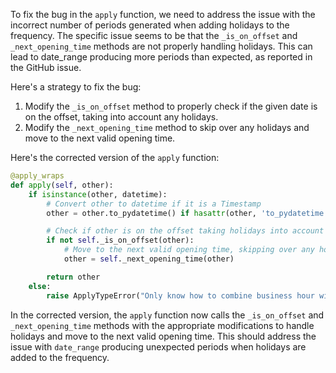 To fix the bug in the `apply` function, we need to address the issue with the incorrect number of periods generated when adding holidays to the frequency. The specific issue seems to be that the `_is_on_offset` and `_next_opening_time` methods are not properly handling holidays. This can lead to date_range producing more periods than expected, as reported in the GitHub issue.

Here's a strategy to fix the bug:
1. Modify the `_is_on_offset` method to properly check if the given date is on the offset, taking into account any holidays.
2. Modify the `_next_opening_time` method to skip over any holidays and move to the next valid opening time.

Here's the corrected version of the `apply` function:

```python
@apply_wraps
def apply(self, other):
    if isinstance(other, datetime):
        # Convert other to datetime if it is a Timestamp
        other = other.to_pydatetime() if hasattr(other, 'to_pydatetime') else other

        # Check if other is on the offset taking holidays into account
        if not self._is_on_offset(other):
            # Move to the next valid opening time, skipping over any holidays
            other = self._next_opening_time(other)

        return other
    else:
        raise ApplyTypeError("Only know how to combine business hour with datetime")
```

In the corrected version, the `apply` function now calls the `_is_on_offset` and `_next_opening_time` methods with the appropriate modifications to handle holidays and move to the next valid opening time. This should address the issue with `date_range` producing unexpected periods when holidays are added to the frequency.